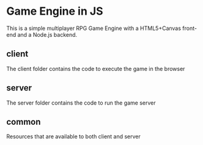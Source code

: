 Game Engine in JS
===

This is a simple multiplayer RPG Game Engine with a HTML5+Canvas front-end and a Node.js backend.

client
---

The client folder contains the code to execute the game in the browser

server
---

The server folder contains the code to run the game server

common
---

Resources that are available to both client and server


